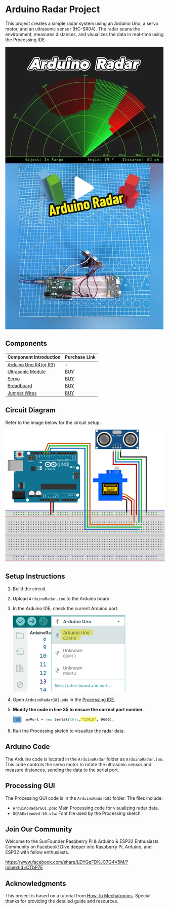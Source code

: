 # Arduino Radar Project

This project creates a simple radar system using an Arduino Uno, a servo motor, and an ultrasonic sensor (HC-SR04). The radar scans the environment, measures distances, and visualizes the data in real-time using the Processing IDE.

[![Arduino Radar - Sunfounder Tiktok](Pic/arduino-radar-video-cover.jpg)](https://www.tiktok.com/@sunfounder_official/video/7383888781604162846 "Arduino Radar - Sunfounder Tiktok")

## Components

| Component Introduction         | Purchase Link  |
|--------------------------------|----------------|
| [Arduino Uno R4(or R3)](https://docs.sunfounder.com/projects/elite-explorer-kit/en/latest/components/component_uno.html#uno-r4-wifi)       | -              |
| [Ultrasonic Module](https://docs.sunfounder.com/projects/elite-explorer-kit/en/latest/components/component_ultrasonic_sensor.html#cpn-ultrasonic)         | [BUY](https://www.sunfounder.com/products/5pcs-hc-sr04-ultrasonic-module-distance-sensor?ref=tiktok1&utm_source=github)       |
| [Servo](https://docs.sunfounder.com/projects/elite-explorer-kit/en/latest/components/component_servo.html#cpn-servo)                     | [BUY](https://www.sunfounder.com/products/sg90-micro-digital-servo?ref=tiktok1&utm_source=github)       |
| [Breadboard](https://docs.sunfounder.com/projects/elite-explorer-kit/en/latest/components/component_breadboard.html#cpn-breadboard)                | [BUY](https://www.sunfounder.com/products/sunfounder-breadboard-kit?ref=tiktok1&utm_source=github)       |
| [Jumper Wires](https://docs.sunfounder.com/projects/elite-explorer-kit/en/latest/components/component_wires.html#cpn-wires)              | [BUY](https://www.sunfounder.com/products/560pcs-jumper-wire-kit-with-14-lengths?ref=tiktok1&utm_source=github)       |

## Circuit Diagram

Refer to the image below for the circuit setup:

![Circuit Diagram](ArduinoRadarCircuit.png)

## Setup Instructions

1. Build the circuit.
2. Upload `ArduinoRadar.ino` to the Arduino board.
3. In the Arduino IDE, check the current Arduino port.
   
   ![Circuit Diagram](Pic/arduino-port.png)
5. Open `ArduinoRadarGUI.pde` in the [Processing IDE](https://processing.org/).
6. **Modify the code in line 35 to ensure the correct port number**.
   
   ![Circuit Diagram](Pic/modify-code.png)
8. Run the Processing sketch to visualize the radar data.

## Arduino Code

The Arduino code is located in the `ArduinoRadar` folder as `ArduinoRadar.ino`. This code controls the servo motor to rotate the ultrasonic sensor and measure distances, sending the data to the serial port.

## Processing GUI

The Processing GUI code is in the `ArduinoRadarGUI` folder. The files include:

- `ArduinoRadarGUI.pde`: Main Processing code for visualizing radar data.
- `OCRAExtended-30.vlw`: Font file used by the Processing sketch.

## Join Our Community

Welcome to the SunFounder Raspberry Pi & Arduino & ESP32 Enthusiasts Community on Facebook! Dive deeper into Raspberry Pi, Arduino, and ESP32 with fellow enthusiasts.

https://www.facebook.com/share/LDYGqFDKJC7G4V5M/?mibextid=CTbP7E

## Acknowledgments

This project is based on a tutorial from [How To Mechatronics](https://howtomechatronics.com/projects/arduino-radar-project/). Special thanks for providing the detailed guide and resources.












